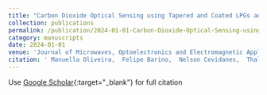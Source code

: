 ```yaml
---
title: "Carbon Dioxide Optical Sensing using Tapered and Coated LPGs and Neural Networks"
collection: publications
permalink: /publication/2024-01-01-Carbon-Dioxide-Optical-Sensing-using-Tapered-and-Coated-LPGs-and-Neural-Networks
category: manuscripts
date: 2024-01-01
venue: 'Journal of Microwaves, Optoelectronics and Electromagnetic Applications'
citation: ' Manuella Oliveira,  Felipe Barino,  Nelson Cevidanes,  Thales Curty,  Ulysses Vitor,  Jose Souto,  Pablo Acedo,  Diogo Coelho,  Alexandre Santos, &quot;Carbon Dioxide Optical Sensing using Tapered and Coated LPGs and Neural Networks.&quot; Journal of Microwaves, Optoelectronics and Electromagnetic Applications, 2024.'
---
```

Use [Google Scholar](https://scholar.google.com/scholar?q=Carbon+Dioxide+Optical+Sensing+using+Tapered+and+Coated+LPGs+and+Neural+Networks){:target="_blank"} for full citation